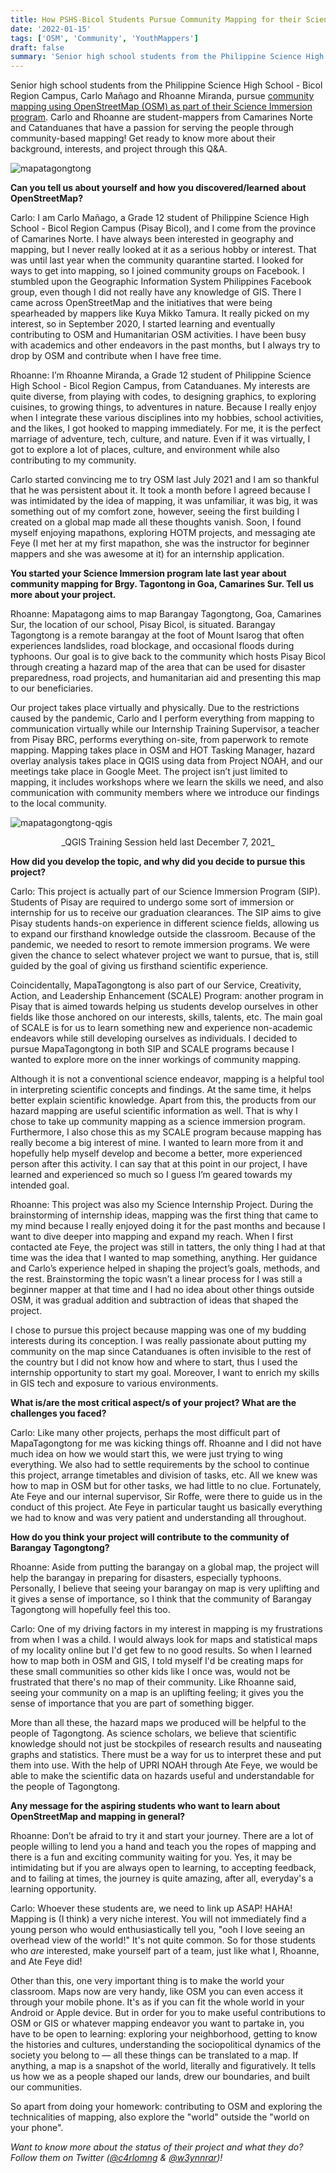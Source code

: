 ```yaml
---
title: How PSHS-Bicol Students Pursue Community Mapping for their Science Immersion Program
date: '2022-01-15'
tags: ['OSM', 'Community', 'YouthMappers']
draft: false
summary: 'Senior high school students from the Philippine Science High School - Bicol Region Campus, Carlo Mañago and Rhoanne Miranda, pursue community mapping using OpenStreetMap (OSM) as part of their Science Immersion program.'
---
```


Senior high school students from the Philippine Science High School - Bicol Region Campus, Carlo Mañago and Rhoanne Miranda, pursue [community mapping using OpenStreetMap (OSM) as part of their Science Immersion program](https://twitter.com/c4rlomng/status/1453996891381792774?s=21). Carlo and Rhoanne are student-mappers from Camarines Norte and Catanduanes that have a passion for serving the people through community-based mapping! Get ready to know more about their background, interests, and project through this Q&A.

![mapatagongtong](/static/images/Mapatagongtong.jpg)

**Can you tell us about yourself and how you discovered/learned about OpenStreetMap?**

Carlo: I am Carlo Mañago, a Grade 12 student of Philippine Science High School - Bicol Region Campus (Pisay Bicol), and I come from the province of Camarines Norte. I have always been interested in geography and mapping, but I never really looked at it as a serious hobby or interest. That was until last year when the community quarantine started. I looked for ways to get into mapping, so I joined community groups on Facebook. I stumbled upon the Geographic Information System Philippines Facebook group, even though I did not really have any knowledge of GIS. There I came across OpenStreetMap and the initiatives that were being spearheaded by mappers like Kuya Mikko Tamura. It really picked on my interest, so in September 2020, I started learning and eventually contributing to OSM and Humanitarian OSM activities. I have been busy with academics and other endeavors in the past months, but I always try to drop by OSM and contribute when I have free time.

Rhoanne: I’m Rhoanne Miranda, a Grade 12 student of Philippine Science High School - Bicol Region Campus, from Catanduanes. My interests are quite diverse, from playing with codes, to designing graphics, to exploring cuisines, to growing things, to adventures in nature. Because I really enjoy when I integrate these various disciplines into my hobbies, school activities, and the likes, I got hooked to mapping immediately. For me, it is the perfect marriage of adventure, tech, culture, and nature. Even if it was virtually, I got to explore a lot of places, culture, and environment while also contributing to my community.

Carlo started convincing me to try OSM last July 2021 and I am so thankful that he was persistent about it. It took a month before I agreed because I was intimidated by the idea of mapping, it was unfamiliar, it was big, it was something out of my comfort zone, however, seeing the first building I created on a global map made all these thoughts vanish. Soon, I found myself enjoying mapathons, exploring HOTM projects, and messaging ate Feye (I met her at my first mapathon, she was the instructor for beginner mappers and she was awesome at it) for an internship application.

**You started your Science Immersion program late last year about community mapping for Brgy. Tagontong in Goa, Camarines Sur. Tell us more about your project.**

Rhoanne: Mapatagong aims to map Barangay Tagongtong, Goa, Camarines Sur, the location of our school, Pisay Bicol, is situated. Barangay Tagongtong is a remote barangay at the foot of Mount Isarog that often experiences landslides, road blockage, and occasional floods during typhoons. Our goal is to give back to the community which hosts Pisay Bicol through creating a hazard map of the area that can be used for disaster preparedness, road projects, and humanitarian aid and presenting this map to our beneficiaries.

Our project takes place virtually and physically. Due to the restrictions caused by the pandemic, Carlo and I perform everything from mapping to communication virtually while our Internship Training Supervisor, a teacher from Pisay BRC, performs everything on-site, from paperwork to remote mapping. Mapping takes place in OSM and HOT Tasking Manager, hazard overlay analysis takes place in QGIS using data from Project NOAH, and our meetings take place in Google Meet. The project isn’t just limited to mapping, it includes workshops where we learn the skills we need, and also communication with community members where we introduce our findings to the local community.

![mapatagongtong-qgis](/static/images/Mapatagongtong_QGIS.jpg)

<center>_QGIS Training Session held last December 7, 2021_</center>

**How did you develop the topic, and why did you decide to pursue this project?**

Carlo: This project is actually part of our Science Immersion Program (SIP). Students of Pisay are required to undergo some sort of immersion or internship for us to receive our graduation clearances. The SIP aims to give Pisay students hands-on experience in different science fields, allowing us to expand our firsthand knowledge outside the classroom. Because of the pandemic, we needed to resort to remote immersion programs. We were given the chance to select whatever project we want to pursue, that is, still guided by the goal of giving us firsthand scientific experience.

Coincidentally, MapaTagongtong is also part of our Service, Creativity, Action, and Leadership Enhancement (SCALE) Program: another program in Pisay that is aimed towards helping us students develop ourselves in other fields like those anchored on our interests, skills, talents, etc. The main goal of SCALE is for us to learn something new and experience non-academic endeavors while still developing ourselves as individuals. I decided to pursue MapaTagongtong in both SIP and SCALE programs because I wanted to explore more on the inner workings of community mapping.

Although it is not a conventional science endeavor, mapping is a helpful tool in interpreting scientific concepts and findings. At the same time, it helps better explain scientific knowledge. Apart from this, the products from our hazard mapping are useful scientific information as well. That is why I chose to take up community mapping as a science immersion program. Furthermore, I also chose this as my SCALE program because mapping has really become a big interest of mine. I wanted to learn more from it and hopefully help myself develop and become a better, more experienced person after this activity. I can say that at this point in our project, I have learned and experienced so much so I guess I’m geared towards my intended goal.

Rhoanne: This project was also my Science Internship Project. During the brainstorming of internship ideas, mapping was the first thing that came to my mind because I really enjoyed doing it for the past months and because I want to dive deeper into mapping and expand my reach. When I first contacted ate Feye, the project was still in tatters, the only thing I had at that time was the idea that I wanted to map something, anything. Her guidance and Carlo’s experience helped in shaping the project’s goals, methods, and the rest. Brainstorming the topic wasn’t a linear process for I was still a beginner mapper at that time and I had no idea about other things outside OSM, it was gradual addition and subtraction of ideas that shaped the project.

I chose to pursue this project because mapping was one of my budding interests during its conception. I was really passionate about putting my community on the map since Catanduanes is often invisible to the rest of the country but I did not know how and where to start, thus I used the internship opportunity to start my goal. Moreover, I want to enrich my skills in GIS tech and exposure to various environments.

**What is/are the most critical aspect/s of your project? What are the challenges you faced?**

Carlo: Like many other projects, perhaps the most difficult part of MapaTagongtong for me was kicking things off. Rhoanne and I did not have much idea on how we would start this, we were just trying to wing everything. We also had to settle requirements by the school to continue this project, arrange timetables and division of tasks, etc. All we knew was how to map in OSM but for other tasks, we had little to no clue. Fortunately, Ate Feye and our internal supervisor, Sir Roffe, were there to guide us in the conduct of this project. Ate Feye in particular taught us basically everything we had to know and was very patient and understanding all throughout.

**How do you think your project will contribute to the community of Barangay Tagongtong?**

Rhoanne: Aside from putting the barangay on a global map, the project will help the barangay in preparing for disasters, especially typhoons. Personally, I believe that seeing your barangay on map is very uplifting and it gives a sense of importance, so I think that the community of Barangay Tagongtong will hopefully feel this too.

Carlo: One of my driving factors in my interest in mapping is my frustrations from when I was a child. I would always look for maps and statistical maps of my locality online but I'd get few to no good results. So when I learned how to map both in OSM and GIS, I told myself I'd be creating maps for these small communities so other kids like I once was, would not be frustrated that there's no map of their community. Like Rhoanne said, seeing your community on a map is an uplifting feeling; it gives you the sense of importance that you are part of something bigger.

More than all these, the hazard maps we produced will be helpful to the people of Tagongtong. As science scholars, we believe that scientific knowledge should not just be stockpiles of research results and nauseating graphs and statistics. There must be a way for us to interpret these and put them into use. With the help of UPRI NOAH through Ate Feye, we would be able to make the scientific data on hazards useful and understandable for the people of Tagongtong.

**Any message for the aspiring students who want to learn about OpenStreetMap and mapping in general?**

Rhoanne: Don’t be afraid to try it and start your journey. There are a lot of people willing to lend you a hand and teach you the ropes of mapping and there is a fun and exciting community waiting for you. Yes, it may be intimidating but if you are always open to learning, to accepting feedback, and to failing at times, the journey is quite amazing, after all, everyday's a learning opportunity.

Carlo: Whoever these students are, we need to link up ASAP! HAHA! Mapping is (I think) a very niche interest. You will not immediately find a young person who would enthusiastically tell you, "ooh I love seeing an overhead view of the world!" It's not quite common. So for those students who _are_ interested, make yourself part of a team, just like what I, Rhoanne, and Ate Feye did!

Other than this, one very important thing is to make the world your classroom. Maps now are very handy, like OSM you can even access it through your mobile phone. It's as if you can fit the whole world in your Android or Apple device. But in order for you to make useful contributions to OSM or GIS or whatever mapping endeavor you want to partake in, you have to be open to learning: exploring your neighborhood, getting to know the histories and cultures, understanding the sociopolitical dynamics of the society you belong to — all these things can be translated to a map. If anything, a map is a snapshot of the world, literally and figuratively. It tells us how we as a people shaped our lands, drew our boundaries, and built our communities.

So apart from doing your homework: contributing to OSM and exploring the technicalities of mapping, also explore the "world" outside the "world on your phone".

_Want to know more about the status of their project and what they do? Follow them on Twitter ([@c4rlomng](https://twitter.com/c4rlomng/) & [@w3ynnrar](https://twitter.com/w3ynnrar))!_
